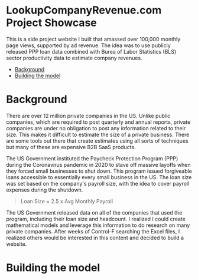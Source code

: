 # LookupCompanyRevenue.com Project Showcase
This is a side project website I built that amassed over 100,000 monthly page views, supported by ad revenue. The idea was to use publicly released PPP loan data combined with Burea of Labor Statistics (BLS) sector productivity data to estimate company revenues.

- [Background](#background)
- [Building the model](#building-the-model)

# Background
There are over 12 million private companies in the US. Unlike public companies, which are required to post quarterly and annual reports, private companies are under no obligation to post any information related to their size. This makes it difficult to estimate the size of a private business. There are some tools out there that create estimates using all sorts of techniques but many of these are expensive B2B SaaS products.

The US Government instituted the Paycheck Protection Program (PPP) during the Coronavirus pandemic in 2020 to stave off massive layoffs when they forced small businesses to shut down. This program issued forgiveable loans accessible to essentially every small business in the US. The loan size was set based on the company's payroll size, with the idea to cover payroll expenses during the shutdown.

> Loan Size = 2.5 x Avg Monthly Payroll

The US Government released data on all of the companies that used the program, including their loan size and headcount. I realized I could create mathematical models and leverage this information to do research on many private companies. After weeks of Control-F searching the Excel files, I realized others would be interested in this content and decided to build a website.

# Building the model



